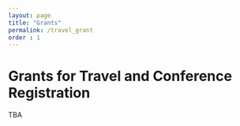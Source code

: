 ```yaml
---
layout: page
title: "Grants"
permalink: /travel_grant
order : 1
---
```

# Grants for Travel and Conference Registration
TBA
<!-- For students who are authors of papers accepted to the NAACL SRW, please fill out the form [here](https://forms.gle/uEHKFYZSEqHJYbqNA) to request a grant to offset some portion of your conference registration, travel, and accommodation expenses. **The deadline for applying for an SRW grant is June 1.** 
We will be prioritizing funding students who have accepted papers, are attending their first conference, and demonstrate financial need.

If you are an author of a paper accepted to the NAACL SRW, you **do not** need to fill out the NAACL D&I Subsidy and Volunteer form. Please use the form linked above instead.

If you are a student and you are not an author of a paper accepted to the NAACL SRW, you should fill out the [NAACL D&I Subsidy and Volunteer form](https://forms.office.com/pages/responsepage.aspx?id=DQSIkWdsW0yxEjajBLZtrQAAAAAAAAAAAAO__UAd5zRUN1NBTjlZVlRYOFE0U0g2TkVKQVJLVjRTSS4u) BY MAY 24 to request funding to attend the conference.

<button class="btn btn-success" onclick="window.location.href='https://forms.gle/uEHKFYZSEqHJYbqNA';">SRW Atendees: Apply for a travel grant by June 1!</button>

## Contact Information
The co-chairs of the workshop can be contacted by email at [naacl2022-srw@googlegroups.com](mailat:naacl2022-srw@googlegroups.com).  -->


